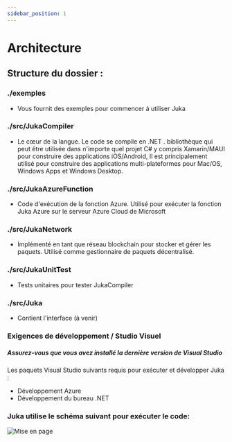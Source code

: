 ```yaml
---
sidebar_position: 1
---
```


# Architecture

## Structure du dossier :

### ./exemples
- Vous fournit des exemples pour commencer à utiliser Juka

### ./src/JukaCompiler
- Le cœur de la langue. Le code se compile en .NET . bibliothèque qui peut être utilisée dans n'importe quel projet C# y compris Xamarin/MAUI pour construire des applications iOS/Android, Il est principalement utilisé pour construire des applications multi-plateformes pour Mac/OS, Windows Apps et Windows Desktop.

### ./src/JukaAzureFunction
- Code d'exécution de la fonction Azure. Utilisé pour exécuter la fonction Juka Azure sur le serveur Azure Cloud de Microsoft

### ./src/JukaNetwork
- Implémenté en tant que réseau blockchain pour stocker et gérer les paquets. Utilisé comme gestionnaire de paquets décentralisé.

### ./src/JukaUnitTest
- Tests unitaires pour tester JukaCompiler

### ./src/Juka
- Contient l'interface (à venir)

### Exigences de développement / Studio Visuel
##### Assurez-vous que vous avez installé la dernière version de Visual Studio

Les paquets Visual Studio suivants requis pour exécuter et développer Juka :

- Développement Azure
- Développement du bureau .NET

### Juka utilise le schéma suivant pour exécuter le code:
![Mise en page](/img/Runtime.png)
